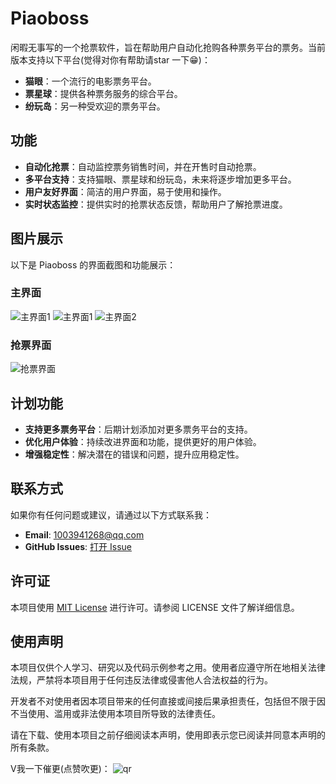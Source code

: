 # Piaoboss

闲暇无事写的一个抢票软件，旨在帮助用户自动化抢购各种票务平台的票务。当前版本支持以下平台(觉得对你有帮助请star 一下😁)：

- **猫眼**：一个流行的电影票务平台。
- **票星球**：提供各种票务服务的综合平台。
- **纷玩岛**：另一种受欢迎的票务平台。

## 功能

- **自动化抢票**：自动监控票务销售时间，并在开售时自动抢票。
- **多平台支持**：支持猫眼、票星球和纷玩岛，未来将逐步增加更多平台。
- **用户友好界面**：简洁的用户界面，易于使用和操作。
- **实时状态监控**：提供实时的抢票状态反馈，帮助用户了解抢票进度。

## 图片展示

以下是 Piaoboss 的界面截图和功能展示：

### 主界面
![主界面1](docs/1.png)
![主界面1](docs/0.png)
![主界面2](docs/2.png)

### 抢票界面

![抢票界面](docs/3.png)

## 计划功能

- **支持更多票务平台**：后期计划添加对更多票务平台的支持。
- **优化用户体验**：持续改进界面和功能，提供更好的用户体验。
- **增强稳定性**：解决潜在的错误和问题，提升应用稳定性。

## 联系方式

如果你有任何问题或建议，请通过以下方式联系我：

- **Email**: 1003941268@qq.com
- **GitHub Issues**: [打开 Issue](https://github.com/code-innovator-zyx/piaoboss/issues)

## 许可证

本项目使用 [MIT License](LICENSE) 进行许可。请参阅 LICENSE 文件了解详细信息。

## 使用声明
本项目仅供个人学习、研究以及代码示例参考之用。使用者应遵守所在地相关法律法规，严禁将本项目用于任何违反法律或侵害他人合法权益的行为。

开发者不对使用者因本项目带来的任何直接或间接后果承担责任，包括但不限于因不当使用、滥用或非法使用本项目所导致的法律责任。

请在下载、使用本项目之前仔细阅读本声明，使用即表示您已阅读并同意本声明的所有条款。

V我一下催更(点赞吹更)：
![qr](/docs/good.jpg)